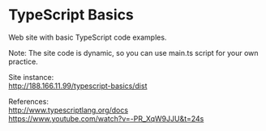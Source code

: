# TypeScript Basics

Web site with basic TypeScript code examples.  

Note: The site code is dynamic, so you can use main.ts script for your own practice.  

Site instance:  
<http://188.166.11.99/typescript-basics/dist>

References:  
<http://www.typescriptlang.org/docs>  
<https://www.youtube.com/watch?v=-PR_XqW9JJU&t=24s>
